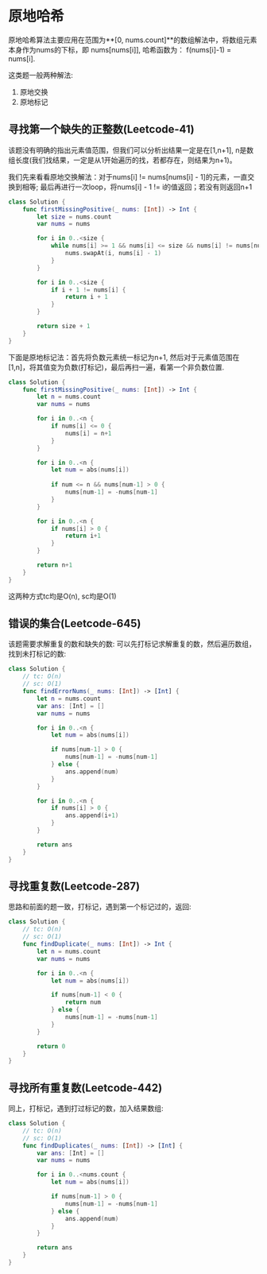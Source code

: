 # 原地哈希

原地哈希算法主要应用在范围为**[0, nums.count]**的数组解法中，将数组元素本身作为nums的下标，即 nums[nums[i]], 哈希函数为： f(nums[i]-1) = nums[i].

这类题一般两种解法:

1.  原地交换
2. 原地标记

## 寻找第一个缺失的正整数(Leetcode-41)
该题没有明确的指出元素值范围，但我们可以分析出结果一定是在[1,n+1], n是数组长度(我们找结果，一定是从1开始遍历的找，若都存在，则结果为n+1)。

我们先来看看原地交换解法：对于nums[i] != nums[nums[i] - 1]的元素，一直交换到相等; 最后再进行一次loop，将nums[i] - 1 != i的值返回；若没有则返回n+1

```swift
class Solution {
    func firstMissingPositive(_ nums: [Int]) -> Int {
        let size = nums.count
        var nums = nums

        for i in 0..<size {
            while nums[i] >= 1 && nums[i] <= size && nums[i] != nums[nums[i] - 1] {
                nums.swapAt(i, nums[i] - 1)
            }
        }

        for i in 0..<size {
            if i + 1 != nums[i] {
                return i + 1
            }
        }

        return size + 1
    }
}
```

下面是原地标记法：首先将负数元素统一标记为n+1, 然后对于元素值范围在[1,n]，将其值变为负数(打标记)，最后再扫一遍，看第一个非负数位置.

```swift
class Solution {
    func firstMissingPositive(_ nums: [Int]) -> Int {
        let n = nums.count
        var nums = nums

        for i in 0..<n {
            if nums[i] <= 0 {
                nums[i] = n+1
            }
        }

        for i in 0..<n {
            let num = abs(nums[i])
            
            if num <= n && nums[num-1] > 0 {
                nums[num-1] = -nums[num-1]
            }
        }

        for i in 0..<n {
            if nums[i] > 0 {
                return i+1
            }
        }

        return n+1
    }
}
```
这两种方式tc均是O(n), sc均是O(1)

## 错误的集合(Leetcode-645)
该题需要求解重复的数和缺失的数: 可以先打标记求解重复的数，然后遍历数组，找到未打标记的数:

```swift
class Solution {
    // tc: O(n)
    // sc: O(1)
    func findErrorNums(_ nums: [Int]) -> [Int] {
        let n = nums.count
        var ans: [Int] = []
        var nums = nums

        for i in 0..<n {
            let num = abs(nums[i])

            if nums[num-1] > 0 {
                nums[num-1] = -nums[num-1]
            } else {
                ans.append(num)
            }
        }

        for i in 0..<n {
            if nums[i] > 0 {
                ans.append(i+1)
            }
        }

        return ans
    }
}
```

## 寻找重复数(Leetcode-287)
思路和前面的题一致，打标记，遇到第一个标记过的，返回:

```swift
class Solution {
    // tc: O(n)
    // sc: O(1)
    func findDuplicate(_ nums: [Int]) -> Int {
        let n = nums.count
        var nums = nums

        for i in 0..<n {
            let num = abs(nums[i])

            if nums[num-1] < 0 {
                return num
            } else {
                nums[num-1] = -nums[num-1]
            }
        }

        return 0
    }
}
```

## 寻找所有重复数(Leetcode-442)
同上，打标记，遇到打过标记的数，加入结果数组:

```swift
class Solution {
    // tc: O(n)
    // sc: O(1)
    func findDuplicates(_ nums: [Int]) -> [Int] {
        var ans: [Int] = []
        var nums = nums

        for i in 0..<nums.count {
            let num = abs(nums[i])

            if nums[num-1] > 0 {
                nums[num-1] = -nums[num-1]
            } else {
                ans.append(num)
            }
        }

        return ans
    }
}
```